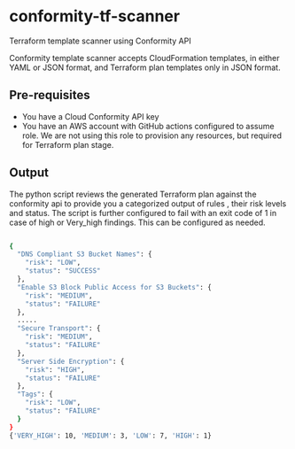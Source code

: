 # conformity-tf-scanner
Terraform template scanner using Conformity API

Conformity template scanner accepts CloudFormation templates, in either YAML or JSON format, and Terraform plan templates only in JSON format. 


## Pre-requisites

- You have a Cloud Conformity API key
- You have an AWS account with GitHub actions configured to assume role. We are not using this role to provision any resources, but required for Terraform plan stage.


## Output

The python script reviews the generated Terraform plan against the conformity api to provide you a categorized output of rules , their risk levels and status.
The script is further configured to fail with an exit code of 1 in case of high or Very_high findings. This can be configured as needed.

```bash

{
  "DNS Compliant S3 Bucket Names": {
    "risk": "LOW",
    "status": "SUCCESS"
  },
  "Enable S3 Block Public Access for S3 Buckets": {
    "risk": "MEDIUM",
    "status": "FAILURE"
  },
  .....
  "Secure Transport": {
    "risk": "MEDIUM",
    "status": "FAILURE"
  },
  "Server Side Encryption": {
    "risk": "HIGH",
    "status": "FAILURE"
  },
  "Tags": {
    "risk": "LOW",
    "status": "FAILURE"
  }
}
{'VERY_HIGH': 10, 'MEDIUM': 3, 'LOW': 7, 'HIGH': 1}

```